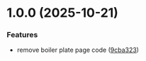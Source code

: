 # 1.0.0 (2025-10-21)


### Features

* remove boiler plate page code ([9cba323](https://github.com/donhamiltoniii/your-words/commit/9cba3238c83b7ba4cde6ed76bc226a760a1af479))

